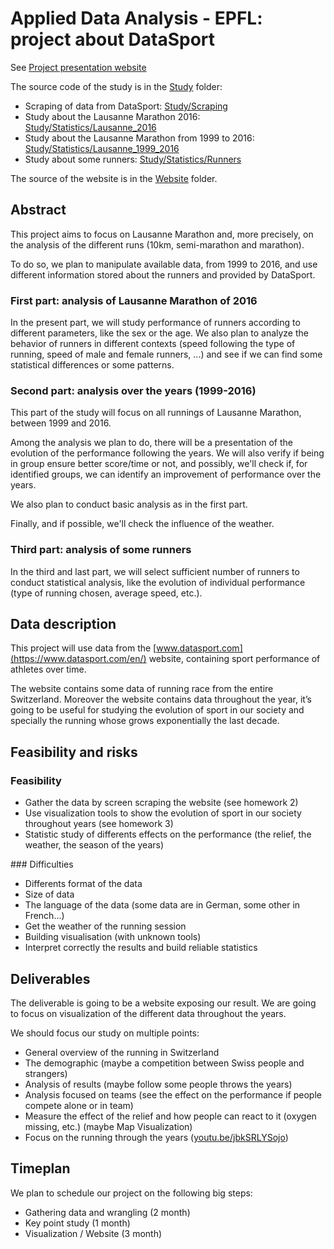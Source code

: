 # Applied Data Analysis - EPFL: project about DataSport

See [Project presentation website](https://antitoine.github.io/ADAEPFL-Project/)

The source code of the study is in the [Study](https://github.com/antitoine/ADAEPFL-Project/tree/master/Study) folder:
  - Scraping of data from DataSport: [Study/Scraping](https://github.com/antitoine/ADAEPFL-Project/tree/master/Study/Scraping)
  - Study about the Lausanne Marathon 2016: [Study/Statistics/Lausanne_2016](https://github.com/antitoine/ADAEPFL-Project/blob/master/Study/Statistics/Lausanne_2016/study_lausanne_2016.ipynb)
  - Study about the Lausanne Marathon from 1999 to 2016: [Study/Statistics/Lausanne_1999_2016](https://github.com/antitoine/ADAEPFL-Project/blob/master/Study/Statistics/Lausanne_1999_2016/study_lausanne_1999_2016.ipynb)
  - Study about some runners: [Study/Statistics/Runners](https://github.com/antitoine/ADAEPFL-Project/blob/master/Study/Statistics/Runners/runners.ipynb)

The source of the website is in the [Website](https://github.com/antitoine/ADAEPFL-Project/tree/master/Website) folder.

## Abstract

This project aims to focus on Lausanne Marathon and, more precisely, on the analysis of the different runs (10km, semi-marathon and marathon).

To do so, we plan to manipulate available data, from 1999 to 2016, and use different information stored about the runners and provided by DataSport.

### First part: analysis of Lausanne Marathon of 2016

In the present part, we will study performance of runners according to different parameters, like the sex or the age.  We also plan to analyze the behavior of runners in different contexts (speed following the type of running, speed of male and female runners, ...) and see if we can find some statistical differences or some patterns.

### Second part: analysis over the years (1999-2016)

This part of the study will focus on all runnings of Lausanne Marathon, between 1999 and 2016.

Among the analysis we plan to do, there will be a presentation of the evolution of the performance following the years. We will also verify if being in group ensure better score/time or not, and possibly, we'll check if, for identified groups, we can identify an improvement of performance over the years.

We also plan to conduct basic analysis as in the first part.

Finally, and if possible, we'll check the influence of the weather.

### Third part: analysis of some runners

In the third and last part, we will select sufficient number of runners to conduct statistical analysis, like the evolution of individual performance (type of running chosen, average speed, etc.).

## Data description

This project will use data from the [www.datasport.com](https://www.datasport.com/en/) website, containing sport performance of athletes over time.

The website contains some data of running race from the entire Switzerland. 
Moreover the website contains data throughout the year, it’s going to be useful for studying the evolution of sport in our society and specially the running whose grows exponentially the last decade.

## Feasibility and risks

### Feasibility

  - Gather the data by screen scraping the website (see homework 2)
  - Use visualization tools to show the evolution of sport in our society throughout years (see homework 3)
  - Statistic study of differents effects on the performance (the relief, the weather, the season of the years)

### Difficulties

  - Differents format of the data
  - Size of data
  - The language of the data (some data are in German, some other in French…)
  - Get the weather of the running session
  - Building visualisation (with unknown tools)
  - Interpret correctly the results and build reliable statistics

## Deliverables

The deliverable is going to be a website exposing our result. We are going to focus on visualization of the different data throughout the years.

We should focus our study on multiple points:
  - General overview of the running in Switzerland
  - The demographic (maybe a competition between Swiss people and strangers) 
  - Analysis of results (maybe follow some people throws the years)
  - Analysis focused on teams (see the effect on the performance if people compete alone or in team)
  - Measure the effect of the relief and how people can react to it (oxygen missing, etc.) (maybe Map Visualization) 
  - Focus on the running through the years ([youtu.be/jbkSRLYSojo](https://youtu.be/jbkSRLYSojo))

## Timeplan

We plan to schedule our project on the following big steps:
  - Gathering data and wrangling (2 month)
  - Key point study  (1 month)
  - Visualization / Website  (3 month)
